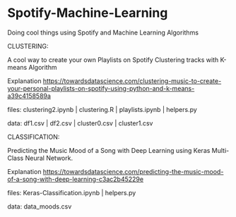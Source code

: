 # Spotify-Machine-Learning
Doing cool things using Spotify and Machine Learning Algorithms

CLUSTERING:

A cool way to create your own  Playlists on Spotify Clustering tracks with K-means Algorithm

Explanation
https://towardsdatascience.com/clustering-music-to-create-your-personal-playlists-on-spotify-using-python-and-k-means-a39c4158589a

files: clustering2.ipynb | clustering.R | playlists.ipynb | helpers.py 

data: df1.csv | df2.csv | cluster0.csv | cluster1.csv 


CLASSIFICATION:

Predicting the Music Mood of a Song with Deep Learning using Keras Multi-Class Neural Network.

Explanation
https://towardsdatascience.com/predicting-the-music-mood-of-a-song-with-deep-learning-c3ac2b45229e

files: Keras-Classification.ipynb | helpers.py

data: data_moods.csv

